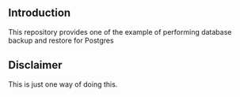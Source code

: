 ## Introduction

This repository provides one of the example of performing database backup and restore for Postgres

## Disclaimer

This is just one way of doing this. 
